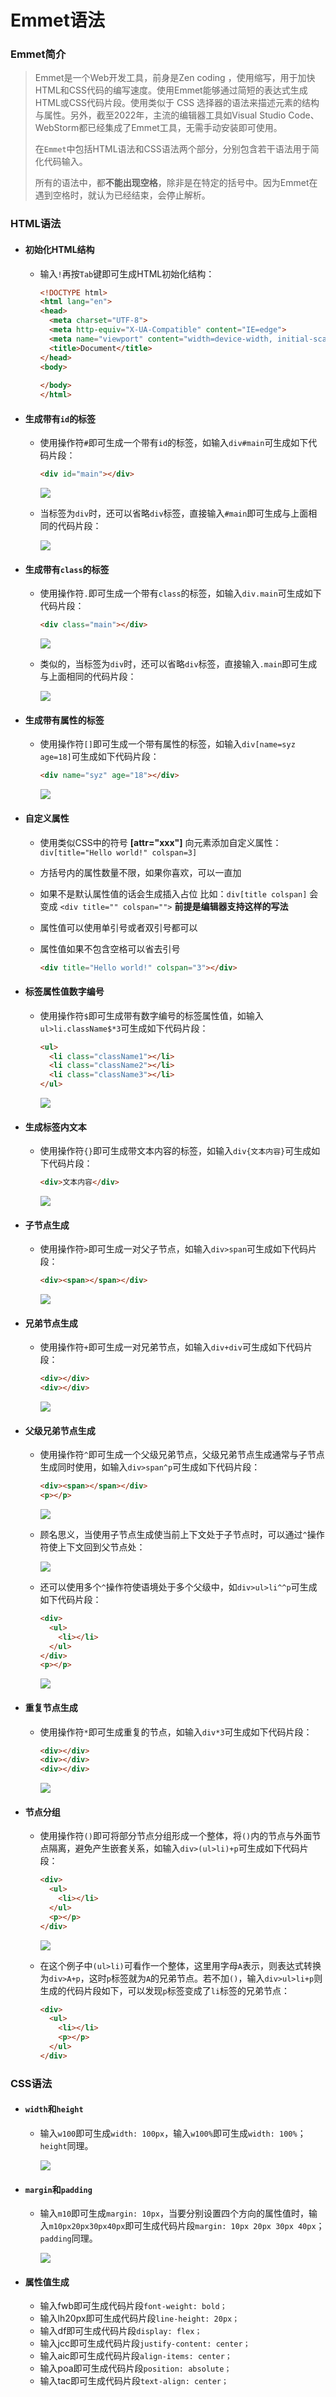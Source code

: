 # Emmet语法

### Emmet简介

> Emmet是一个Web开发工具，前身是Zen coding ，使用缩写，用于加快HTML和CSS代码的编写速度。使用Emmet能够通过简短的表达式生成HTML或CSS代码片段。使用类似于 CSS 选择器的语法来描述元素的结构与属性。另外，截至2022年，主流的编辑器工具如Visual Studio Code、WebStorm都已经集成了Emmet工具，无需手动安装即可使用。
>
> 在`Emmet`中包括HTML语法和CSS语法两个部分，分别包含若干语法用于简化代码输入。
>
> 所有的语法中，都**不能出现空格**，除非是在特定的括号中。因为Emmet在遇到空格时，就认为已经结束，会停止解析。

### HTML语法

- #### 初始化HTML结构

  - 输入`!`再按`Tab`键即可生成HTML初始化结构：

    ```html
    <!DOCTYPE html>
    <html lang="en">
    <head>
      <meta charset="UTF-8">
      <meta http-equiv="X-UA-Compatible" content="IE=edge">
      <meta name="viewport" content="width=device-width, initial-scale=1.0">
      <title>Document</title>
    </head>
    <body>
      
    </body>
    </html>
    ```

- #### 生成带有`id`的标签

  - 使用操作符`#`即可生成一个带有`id`的标签，如输入`div#main`可生成如下代码片段：

    ```html
    <div id="main"></div>
    ```

    ![](C:\Users\Vogadero\Desktop\my-blog\docs\article\CSS\images\19.png)

  - 当标签为`div`时，还可以省略`div`标签，直接输入`#main`即可生成与上面相同的代码片段：

    ![](C:\Users\Vogadero\Desktop\my-blog\docs\article\CSS\images\20.png)

- #### 生成带有`class`的标签

  - 使用操作符`.`即可生成一个带有`class`的标签，如输入`div.main`可生成如下代码片段：

    ```html
    <div class="main"></div>
    ```

    ![](C:\Users\Vogadero\Desktop\my-blog\docs\article\CSS\images\21.png)

  - 类似的，当标签为`div`时，还可以省略`div`标签，直接输入`.main`即可生成与上面相同的代码片段：

    ![](C:\Users\Vogadero\Desktop\my-blog\docs\article\CSS\images\22.png)

- #### 生成带有属性的标签

  - 使用操作符`[]`即可生成一个带有属性的标签，如输入`div[name=syz age=18]`可生成如下代码片段：

    ```html
    <div name="syz" age="18"></div>
    ```

    ![](C:\Users\Vogadero\Desktop\my-blog\docs\article\CSS\images\23.png)

- #### 自定义属性

  - 使用类似CSS中的符号 **[attr="xxx"]** 向元素添加自定义属性：`div[title="Hello world!" colspan=3]`

  - 方括号内的属性数量不限，如果你喜欢，可以一直加

  - 如果不是默认属性值的话会生成插入占位 比如：`div[title colspan]` 会变成 `<div title="" colspan="">`  **前提是编辑器支持这样的写法**

  - 属性值可以使用单引号或者双引号都可以

  - 属性值如果不包含空格可以省去引号

    ```html
    <div title="Hello world!" colspan="3"></div>
    ```

- #### 标签属性值数字编号

  - 使用操作符`$`即可生成带有数字编号的标签属性值，如输入`ul>li.className$*3`可生成如下代码片段：

    ```html
    <ul>
      <li class="className1"></li>
      <li class="className2"></li>
      <li class="className3"></li>
    </ul>
    ```

    ![](C:\Users\Vogadero\Desktop\my-blog\docs\article\CSS\images\24.png)

- #### 生成标签内文本

  - 使用操作符`{}`即可生成带文本内容的标签，如输入`div{文本内容}`可生成如下代码片段：

    ```html
    <div>文本内容</div>
    ```

    ![](C:\Users\Vogadero\Desktop\my-blog\docs\article\CSS\images\25.png)

- #### 子节点生成

  - 使用操作符`>`即可生成一对父子节点，如输入`div>span`可生成如下代码片段：

    ```html
    <div><span></span></div>
    ```

    ![](C:\Users\Vogadero\Desktop\my-blog\docs\article\CSS\images\26.png)

- #### 兄弟节点生成

  - 使用操作符`+`即可生成一对兄弟节点，如输入`div+div`可生成如下代码片段：

    ```html
    <div></div>
    <div></div>
    ```

    ![](C:\Users\Vogadero\Desktop\my-blog\docs\article\CSS\images\27.png)

- #### 父级兄弟节点生成

  - 使用操作符`^`即可生成一个父级兄弟节点，父级兄弟节点生成通常与子节点生成同时使用，如输入`div>span^p`可生成如下代码片段：

    ```html
    <div><span></span></div>
    <p></p>
    ```

    ![](C:\Users\Vogadero\Desktop\my-blog\docs\article\CSS\images\28.png)

  - 顾名思义，当使用子节点生成使当前上下文处于子节点时，可以通过`^`操作符使上下文回到父节点处：

    ![](C:\Users\Vogadero\Desktop\my-blog\docs\article\CSS\images\29.png)

  - 还可以使用多个`^`操作符使语境处于多个父级中，如`div>ul>li^^p`可生成如下代码片段：

    ```html
    <div>
      <ul>
        <li></li>
      </ul>
    </div>
    <p></p>
    ```

    ![](C:\Users\Vogadero\Desktop\my-blog\docs\article\CSS\images\30.png)

- #### 重复节点生成

  - 使用操作符`*`即可生成重复的节点，如输入`div*3`可生成如下代码片段：

    ```html
    <div></div>
    <div></div>
    <div></div>
    ```

    ![](C:\Users\Vogadero\Desktop\my-blog\docs\article\CSS\images\31.png)

- #### 节点分组

  - 使用操作符`()`即可将部分节点分组形成一个整体，将`()`内的节点与外面节点隔离，避免产生嵌套关系，如输入`div>(ul>li)+p`可生成如下代码片段：

    ```html
    <div>
      <ul>
        <li></li>
      </ul>
      <p></p>
    </div>
    ```

    ![](C:\Users\Vogadero\Desktop\my-blog\docs\article\CSS\images\32.png)

  - 在这个例子中`(ul>li)`可看作一个整体，这里用字母`A`表示，则表达式转换为`div>A+p`，这时`p`标签就为`A`的兄弟节点。若不加`()`，输入`div>ul>li+p`则生成的代码片段如下，可以发现`p`标签变成了`li`标签的兄弟节点：

    ```html
    <div>
      <ul>
        <li></li>
        <p></p>
      </ul>
    </div>
    ```

### CSS语法

- #### `width`和`height`

  - 输入`w100`即可生成`width: 100px`，输入`w100%`即可生成`width: 100%`；`height`同理。

    ![](C:\Users\Vogadero\Desktop\my-blog\docs\article\CSS\images\33.png)

- #### `margin`和`padding`

  - 输入`m10`即可生成`margin: 10px`，当要分别设置四个方向的属性值时，输入`m10px20px30px40px`即可生成代码片段`margin: 10px 20px 30px 40px`；`padding`同理。

    ![](C:\Users\Vogadero\Desktop\my-blog\docs\article\CSS\images\34.png)

- #### 属性值生成

  - 输入fwb即可生成代码片段`font-weight: bold；`
  - 输入lh20px即可生成代码片段`line-height: 20px；`
  - 输入df即可生成代码片段`display: flex；`
  - 输入jcc即可生成代码片段`justify-content: center；`
  - 输入aic即可生成代码片段`align-items: center；`
  - 输入poa即可生成代码片段`position: absolute；`
  - 输入tac即可生成代码片段`text-align: center；`

